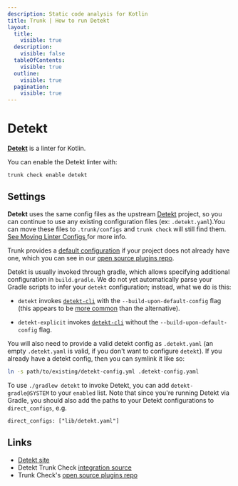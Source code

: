 ```yaml
---
description: Static code analysis for Kotlin
title: Trunk | How to run Detekt
layout:
  title:
    visible: true
  description:
    visible: false
  tableOfContents:
    visible: true
  outline:
    visible: true
  pagination:
    visible: true
---
```


# Detekt

[**Detekt**](https://github.com/detekt/detekt) is a linter for Kotlin.

You can enable the Detekt linter with:

```shell
trunk check enable detekt
```

## Settings

**Detekt** uses the same config files as the
upstream [Detekt](https://github.com/detekt/detekt) project, so you can continue to use any
existing configuration files (ex: `.detekt.yaml`).You can move these files to `.trunk/configs` and `trunk check` will still find them. [See Moving Linter Configs ](..#moving-linter-configs) for more info.

Trunk provides a [default configuration](https://github.com/trunk-io/plugins/tree/main/linters/detekt) if your project does not already have one,
which you can see in our [open source plugins repo]().

Detekt is usually invoked through gradle, which allows specifying additional configuration in `build.gradle`. We do not yet automatically parse your Gradle scripts to infer your `detekt` configuration; instead, what we do is this:

* `detekt` invokes [`detekt-cli`](https://detekt.github.io/detekt/cli.html) with the `--build-upon-default-config` flag (this appears to be [more common](https://cs.github.com/?q=%2FbuildUponDefaultConfig.*%28true%29%2F+detekt) than the alternative).

* `detekt-explicit` invokes [`detekt-cli`](https://detekt.github.io/detekt/cli.html) without the `--build-upon-default-config` flag.

You will also need to provide a valid detekt config as `.detekt.yaml` (an empty `.detekt.yaml` is valid, if you don't want to configure `detekt`). If you already have a detekt config, then you can symlink it like so:

```bash
ln -s path/to/existing/detekt-config.yml .detekt-config.yaml
```
To use `./gradlew detekt` to invoke Detekt, you can add `detekt-gradle@SYSTEM` to your `enabled` list. Note that since you're running Detekt via Gradle, you should also add the paths to your Detekt configurations to `direct_configs`, e.g.

```undefined
direct_configs: ["lib/detekt.yaml"]
```




## Links

* [Detekt site](https://github.com/detekt/detekt)
* Detekt Trunk Check [integration source](https://github.com/trunk-io/plugins/tree/main/linters/detekt)
* Trunk Check's [open source plugins repo](https://github.com/trunk-io/plugins/tree/main)
